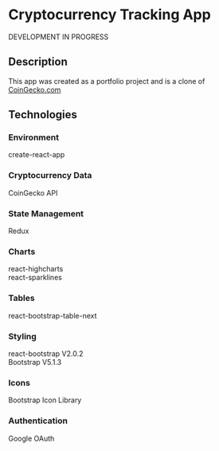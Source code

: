 # Cryptocurrency Tracking App

DEVELOPMENT IN PROGRESS

## Description
This app was created as a portfolio project and is a clone of [CoinGecko.com](https://coingecko.com)

## Technologies

### Environment
create-react-app

### Cryptocurrency Data
CoinGecko API

### State Management
Redux

### Charts
react-highcharts<br/>
react-sparklines

### Tables
react-bootstrap-table-next

### Styling
react-bootstrap V2.0.2<br/>
Bootstrap V5.1.3

### Icons
Bootstrap Icon Library

### Authentication
Google OAuth
